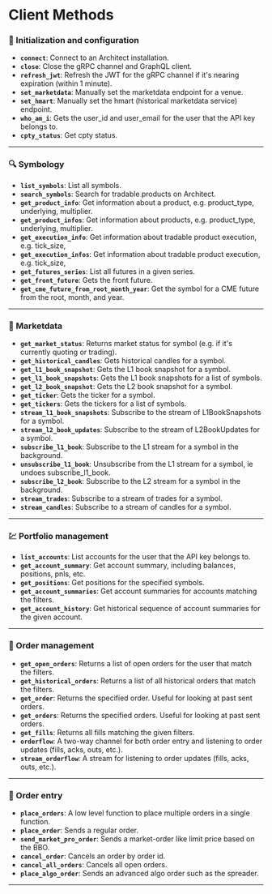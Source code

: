 # Client Methods
### 🚀 Initialization and configuration

- **`connect`**: Connect to an Architect installation.
- **`close`**: Close the gRPC channel and GraphQL client.
- **`refresh_jwt`**: Refresh the JWT for the gRPC channel if it's nearing expiration (within 1 minute).
- **`set_marketdata`**: Manually set the marketdata endpoint for a venue.
- **`set_hmart`**: Manually set the hmart (historical marketdata service) endpoint.
- **`who_am_i`**: Gets the user_id and user_email for the user that the API key belongs to.
- **`cpty_status`**: Get cpty status.

---

### 🔍 Symbology

- **`list_symbols`**: List all symbols.
- **`search_symbols`**: Search for tradable products on Architect.
- **`get_product_info`**: Get information about a product, e.g. product_type, underlying, multiplier.
- **`get_product_infos`**: Get information about products, e.g. product_type, underlying, multiplier.
- **`get_execution_info`**: Get information about tradable product execution, e.g. tick_size,
- **`get_execution_infos`**: Get information about tradable product execution, e.g. tick_size,
- **`get_futures_series`**: List all futures in a given series.
- **`get_front_future`**: Gets the front future.
- **`get_cme_future_from_root_month_year`**: Get the symbol for a CME future from the root, month, and year.

---

### 🧮 Marketdata

- **`get_market_status`**: Returns market status for symbol (e.g. if it's currently quoting or trading).
- **`get_historical_candles`**: Gets historical candles for a symbol.
- **`get_l1_book_snapshot`**: Gets the L1 book snapshot for a symbol.
- **`get_l1_book_snapshots`**: Gets the L1 book snapshots for a list of symbols.
- **`get_l2_book_snapshot`**: Gets the L2 book snapshot for a symbol.
- **`get_ticker`**: Gets the ticker for a symbol.
- **`get_tickers`**: Gets the tickers for a list of symbols.
- **`stream_l1_book_snapshots`**: Subscribe to the stream of L1BookSnapshots for a symbol.
- **`stream_l2_book_updates`**: Subscribe to the stream of L2BookUpdates for a symbol.
- **`subscribe_l1_book`**: Subscribe to the L1 stream for a symbol in the background.
- **`unsubscribe_l1_book`**: Unsubscribe from the L1 stream for a symbol, ie undoes subscribe_l1_book.
- **`subscribe_l2_book`**: Subscribe to the L2 stream for a symbol in the background.
- **`stream_trades`**: Subscribe to a stream of trades for a symbol.
- **`stream_candles`**: Subscribe to a stream of candles for a symbol.

---

### 💹 Portfolio management

- **`list_accounts`**: List accounts for the user that the API key belongs to.
- **`get_account_summary`**: Get account summary, including balances, positions, pnls, etc.
- **`get_positions`**: Get positions for the specified symbols.
- **`get_account_summaries`**: Get account summaries for accounts matching the filters.
- **`get_account_history`**: Get historical sequence of account summaries for the given account.

---

### 📝 Order management

- **`get_open_orders`**: Returns a list of open orders for the user that match the filters.
- **`get_historical_orders`**: Returns a list of all historical orders that match the filters.
- **`get_order`**: Returns the specified order.  Useful for looking at past sent orders.
- **`get_orders`**: Returns the specified orders.  Useful for looking at past sent orders.
- **`get_fills`**: Returns all fills matching the given filters.
- **`orderflow`**: A two-way channel for both order entry and listening to order updates (fills, acks, outs, etc.).
- **`stream_orderflow`**: A stream for listening to order updates (fills, acks, outs, etc.).

---

### 📣 Order entry

- **`place_orders`**: A low level function to place multiple orders in a single function.
- **`place_order`**: Sends a regular order.
- **`send_market_pro_order`**: Sends a market-order like limit price based on the BBO.
- **`cancel_order`**: Cancels an order by order id.
- **`cancel_all_orders`**: Cancels all open orders.
- **`place_algo_order`**: Sends an advanced algo order such as the spreader.

---

